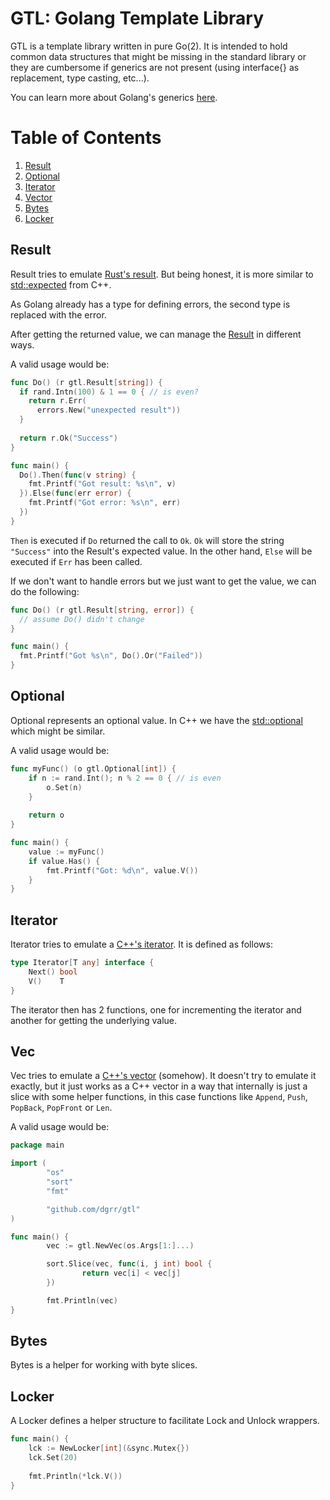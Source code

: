 # GTL: Golang Template Library

GTL is a template library written in pure Go(2).
It is intended to hold common data structures that might be missing in the standard library
or they are cumbersome if generics are not present (using interface{} as replacement, type casting, etc...).

You can learn more about Golang's generics [here](https://go.googlesource.com/proposal/+/refs/heads/master/design/43651-type-parameters.md).

# Table of Contents
1. [Result](#result)
2. [Optional](#optional)
3. [Iterator](#iterator)
4. [Vector](#vector)
5. [Bytes](#bytes)
6. [Locker](#locker)

## Result

Result tries to emulate [Rust's result](https://doc.rust-lang.org/std/result/).
But being honest, it is more similar to [std::expected](http://www.open-std.org/jtc1/sc22/wg21/docs/papers/2017/p0323r3.pdf) from C++.

As Golang already has a type for defining errors, the second type is replaced with the error.

After getting the returned value,
we can manage the [Result](https://github.com/dgrr/gtl/blob/master/result.go2#L4) in different ways.

A valid usage would be:
```go
func Do() (r gtl.Result[string]) {
  if rand.Intn(100) & 1 == 0 { // is even?
    return r.Err(
      errors.New("unexpected result"))
  }
  
  return r.Ok("Success")
}

func main() {
  Do().Then(func(v string) {
    fmt.Printf("Got result: %s\n", v)
  }).Else(func(err error) {
    fmt.Printf("Got error: %s\n", err)
  })
}
```

`Then` is executed if `Do` returned the call to `Ok`. `Ok` will store the string `"Success"`
into the Result's expected value. In the other hand, `Else` will be executed if `Err` has been called.

If we don't want to handle errors but we just want to get the value, we can do the following:
```go
func Do() (r gtl.Result[string, error]) {
  // assume Do() didn't change
}

func main() {
  fmt.Printf("Got %s\n", Do().Or("Failed"))
}
```

## Optional

Optional represents an optional value. In C++ we have the [std::optional](https://en.cppreference.com/w/cpp/utility/optional)
which might be similar.

A valid usage would be:
```go
func myFunc() (o gtl.Optional[int]) {
	if n := rand.Int(); n % 2 == 0 { // is even
		o.Set(n)
	}
	
	return o
}

func main() {
	value := myFunc()
	if value.Has() {
		fmt.Printf("Got: %d\n", value.V())
	}
}
```

## Iterator

Iterator tries to emulate a [C++'s iterator](https://en.cppreference.com/w/cpp/iterator/iterator).
It is defined as follows:
```go
type Iterator[T any] interface {
	Next() bool
	V()    T
}
```

The iterator then has 2 functions, one for incrementing the iterator and another for getting the underlying value.

## Vec

Vec tries to emulate a [C++'s vector](https://en.cppreference.com/w/cpp/container/vector) (somehow).
It doesn't try to emulate it exactly, but it just works as a C++ vector in a way that internally is just
a slice with some helper functions, in this case functions like `Append`, `Push`, `PopBack`, `PopFront` or `Len`.

A valid usage would be:
```go
package main

import (
        "os"
        "sort"
        "fmt"

        "github.com/dgrr/gtl"
)

func main() {
        vec := gtl.NewVec(os.Args[1:]...)

        sort.Slice(vec, func(i, j int) bool {
                return vec[i] < vec[j]
        })

        fmt.Println(vec)
}
```

## Bytes

Bytes is a helper for working with byte slices.



## Locker

A Locker defines a helper structure to facilitate Lock and Unlock wrappers.

```go
func main() {
	lck := NewLocker[int](&sync.Mutex{})
	lck.Set(20)
	
	fmt.Println(*lck.V())
}
```
